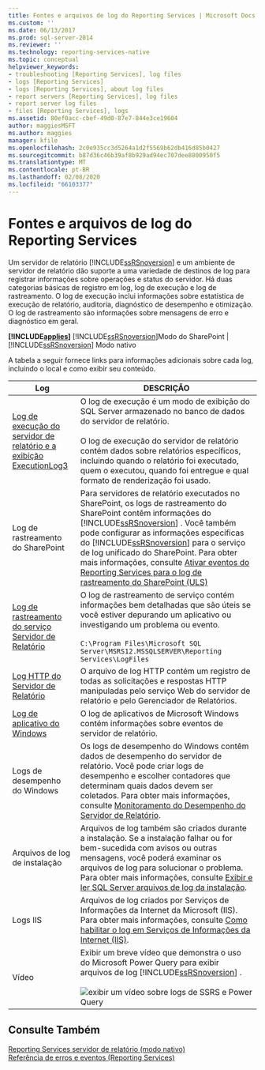 ```yaml
---
title: Fontes e arquivos de log do Reporting Services | Microsoft Docs
ms.custom: ''
ms.date: 06/13/2017
ms.prod: sql-server-2014
ms.reviewer: ''
ms.technology: reporting-services-native
ms.topic: conceptual
helpviewer_keywords:
- troubleshooting [Reporting Services], log files
- logs [Reporting Services]
- logs [Reporting Services], about log files
- report servers [Reporting Services], log files
- report server log files
- files [Reporting Services], logs
ms.assetid: 80ef0acc-cbef-49d0-87e7-844e3ce19604
author: maggiesMSFT
ms.author: maggies
manager: kfile
ms.openlocfilehash: 2c0e935cc3d5264a1d2f5569b62db416d85b0427
ms.sourcegitcommit: b87d36c46b39af8b929ad94ec707dee8800950f5
ms.translationtype: MT
ms.contentlocale: pt-BR
ms.lasthandoff: 02/08/2020
ms.locfileid: "66103377"
---
```

# <a name="reporting-services-log-files-and-sources"></a>Fontes e arquivos de log do Reporting Services
  Um servidor de relatório [!INCLUDE[ssRSnoversion](../../../includes/ssrsnoversion-md.md)] e um ambiente de servidor de relatório dão suporte a uma variedade de destinos de log para registrar informações sobre operações e status do servidor. Há duas categorias básicas de registro em log, log de execução e log de rastreamento. O log de execução inclui informações sobre estatística de execução de relatório, auditoria, diagnóstico de desempenho e otimização. O log de rastreamento são informações sobre mensagens de erro e diagnóstico em geral.  
  
 **[!INCLUDE[applies](../../includes/applies-md.md)]**  [!INCLUDE[ssRSnoversion](../../../includes/ssrsnoversion-md.md)]Modo do SharePoint | [!INCLUDE[ssRSnoversion](../../../includes/ssrsnoversion-md.md)] Modo nativo  
  
 A tabela a seguir fornece links para informações adicionais sobre cada log, incluindo o local e como exibir seu conteúdo.  
  
|Log|DESCRIÇÃO|  
|---------|-----------------|  
|[Log de execução do servidor de relatório e a exibição ExecutionLog3](report-server-executionlog-and-the-executionlog3-view.md)|O log de execução é um modo de exibição do SQL Server armazenado no banco de dados do servidor de relatório.<br /><br /> O log de execução do servidor de relatório contém dados sobre relatórios específicos, incluindo quando o relatório foi executado, quem o executou, quando foi entregue e qual formato de renderização foi usado.|  
|Log de rastreamento do SharePoint|Para servidores de relatório executados no SharePoint, os logs de rastreamento do SharePoint contêm informações do [!INCLUDE[ssRSnoversion](../../../includes/ssrsnoversion-md.md)] . Você também pode configurar as informações específicas do [!INCLUDE[ssRSnoversion](../../../includes/ssrsnoversion-md.md)] para o serviço de log unificado do SharePoint. Para obter mais informações, consulte [Ativar eventos do Reporting Services para o log de rastreamento do SharePoint &#40;ULS&#41;](turn-on-reporting-services-events-for-the-sharepoint-trace-log-uls.md)|  
|[Log de rastreamento do serviço Servidor de Relatório](report-server-service-trace-log.md)|O log de rastreamento de serviço contém informações bem detalhadas que são úteis se você estiver depurando um aplicativo ou investigando um problema ou evento.<br /><br /> `C:\Program Files\Microsoft SQL Server\MSRS12.MSSQLSERVER\Reporting Services\LogFiles`|  
|[Log HTTP do Servidor de Relatório](report-server-http-log.md)|O arquivo de log HTTP contém um registro de todas as solicitações e respostas HTTP manipuladas pelo serviço Web do servidor de relatório e pelo Gerenciador de Relatórios.|  
|[Log de aplicativo do Windows](windows-application-log.md)|O log de aplicativos de Microsoft Windows contém informações sobre eventos de servidor de relatório.|  
|Logs de desempenho do Windows|Os logs de desempenho do Windows contêm dados de desempenho do servidor de relatório. Você pode criar logs de desempenho e escolher contadores que determinam quais dados devem ser coletados. Para obter mais informações, consulte [Monitoramento do Desempenho do Servidor de Relatório](monitoring-report-server-performance.md).|  
|Arquivos de log de instalação|Arquivos de log também são criados durante a instalação. Se a instalação falhar ou for bem-sucedida com avisos ou outras mensagens, você poderá examinar os arquivos de log para solucionar o problema. Para obter mais informações, consulte [Exibir e ler SQL Server arquivos de log da instalação](../../database-engine/install-windows/view-and-read-sql-server-setup-log-files.md).|  
|Logs IIS|Arquivos de log criados por Serviços de Informações da Internet da Microsoft (IIS). Para obter mais informações, consulte [Como habilitar o log em Serviços de Informações da Internet (IIS)](https://support.microsoft.com/kb/313437).|  
|Vídeo|Exibir um breve vídeo que demonstra o uso do Microsoft Power Query para exibir arquivos de log [!INCLUDE[ssRSnoversion](../../../includes/ssrsnoversion-md.md)] .<br /><br /> ![exibir um vídeo sobre logs de SSRS e Power Query](../media/generic-video-thumbnail.png "exibir um vídeo sobre logs de SSRS e Power Query")|  
  
## <a name="see-also"></a>Consulte Também  
 [Reporting Services servidor de relatório &#40;modo nativo&#41;](reporting-services-report-server-native-mode.md)   
 [Referência de erros e eventos &#40;Reporting Services&#41;](../troubleshooting/errors-and-events-reference-reporting-services.md)  
  
  
